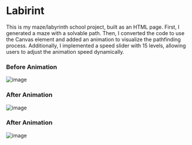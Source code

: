 # Labirint
This is my maze/labyrinth school project, built as an HTML page. First, I generated a maze with a solvable path. Then, I converted the code to use the Canvas element and added an animation to visualize the pathfinding process. Additionally, I implemented a speed slider with 15 levels, allowing users to adjust the animation speed dynamically.


<h3>Before Animation</h3>

![image](https://github.com/user-attachments/assets/085c02c0-a96b-4161-b96f-ba1055c7ffc5)


<h3>After Animation</h3>

![image](https://github.com/user-attachments/assets/84f2639f-55f8-445e-bf3f-a5abc6bbe9c8)

<h3>After Animation</h3>

![image](https://github.com/user-attachments/assets/5520d6c9-34e3-4b02-bdbc-0c7e88d402f5)
